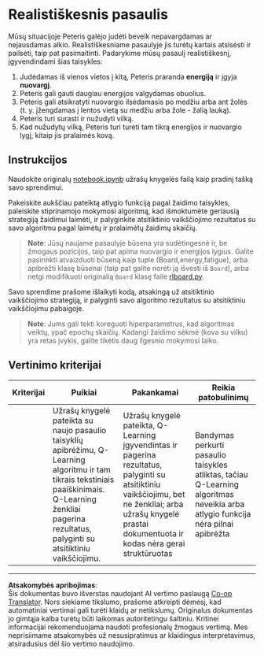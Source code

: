 <!--
CO_OP_TRANSLATOR_METADATA:
{
  "original_hash": "68394b2102d3503882e5e914bd0ff5c1",
  "translation_date": "2025-09-03T18:36:12+00:00",
  "source_file": "8-Reinforcement/1-QLearning/assignment.md",
  "language_code": "lt"
}
-->
# Realistiškesnis pasaulis

Mūsų situacijoje Peteris galėjo judėti beveik nepavargdamas ar nejausdamas alkio. Realistiškesniame pasaulyje jis turėtų kartais atsisėsti ir pailsėti, taip pat pasimaitinti. Padarykime mūsų pasaulį realistiškesnį, įgyvendindami šias taisykles:

1. Judėdamas iš vienos vietos į kitą, Peteris praranda **energiją** ir įgyja **nuovargį**.
2. Peteris gali gauti daugiau energijos valgydamas obuolius.
3. Peteris gali atsikratyti nuovargio ilsėdamasis po medžiu arba ant žolės (t. y. įžengdamas į lentos vietą su medžiu arba žole - žalią lauką).
4. Peteris turi surasti ir nužudyti vilką.
5. Kad nužudytų vilką, Peteris turi turėti tam tikrą energijos ir nuovargio lygį, kitaip jis pralaimės kovą.

## Instrukcijos

Naudokite originalų [notebook.ipynb](notebook.ipynb) užrašų knygelės failą kaip pradinį tašką savo sprendimui.

Pakeiskite aukščiau pateiktą atlygio funkciją pagal žaidimo taisykles, paleiskite stiprinamojo mokymosi algoritmą, kad išmoktumėte geriausią strategiją žaidimui laimėti, ir palyginkite atsitiktinio vaikščiojimo rezultatus su savo algoritmu pagal laimėtų ir pralaimėtų žaidimų skaičių.

> **Note**: Jūsų naujame pasaulyje būsena yra sudėtingesnė ir, be žmogaus pozicijos, taip pat apima nuovargio ir energijos lygius. Galite pasirinkti atvaizduoti būseną kaip tuple (Board,energy,fatigue), arba apibrėžti klasę būsenai (taip pat galite norėti ją išvesti iš `Board`), arba netgi modifikuoti originalią `Board` klasę faile [rlboard.py](../../../../8-Reinforcement/1-QLearning/rlboard.py).

Savo sprendime prašome išlaikyti kodą, atsakingą už atsitiktinio vaikščiojimo strategiją, ir palyginti savo algoritmo rezultatus su atsitiktiniu vaikščiojimu pabaigoje.

> **Note**: Jums gali tekti koreguoti hiperparametrus, kad algoritmas veiktų, ypač epochų skaičių. Kadangi žaidimo sėkmė (kova su vilku) yra retas įvykis, galite tikėtis daug ilgesnio mokymosi laiko.

## Vertinimo kriterijai

| Kriterijai | Puikiai                                                                                                                                                                                             | Pakankamai                                                                                                                                                                              | Reikia patobulinimų                                                                                                                        |
| ---------- | --------------------------------------------------------------------------------------------------------------------------------------------------------------------------------------------------- | --------------------------------------------------------------------------------------------------------------------------------------------------------------------------------------- | ------------------------------------------------------------------------------------------------------------------------------------------ |
|            | Užrašų knygelė pateikta su naujo pasaulio taisyklių apibrėžimu, Q-Learning algoritmu ir tam tikrais tekstiniais paaiškinimais. Q-Learning ženkliai pagerina rezultatus, palyginti su atsitiktiniu vaikščiojimu. | Užrašų knygelė pateikta, Q-Learning įgyvendintas ir pagerina rezultatus, palyginti su atsitiktiniu vaikščiojimu, bet ne ženkliai; arba užrašų knygelė prastai dokumentuota ir kodas nėra gerai struktūruotas | Bandymas perkurti pasaulio taisykles atliktas, tačiau Q-Learning algoritmas neveikia arba atlygio funkcija nėra pilnai apibrėžta |

---

**Atsakomybės apribojimas**:  
Šis dokumentas buvo išverstas naudojant AI vertimo paslaugą [Co-op Translator](https://github.com/Azure/co-op-translator). Nors siekiame tikslumo, prašome atkreipti dėmesį, kad automatiniai vertimai gali turėti klaidų ar netikslumų. Originalus dokumentas jo gimtąja kalba turėtų būti laikomas autoritetingu šaltiniu. Kritinei informacijai rekomenduojama naudoti profesionalų žmogaus vertimą. Mes neprisiimame atsakomybės už nesusipratimus ar klaidingus interpretavimus, atsiradusius dėl šio vertimo naudojimo.